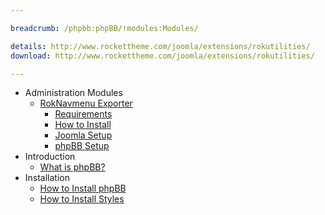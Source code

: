 ```yaml
---

breadcrumb: /phpbb:phpBB/!modules:Modules/

details: http://www.rockettheme.com/joomla/extensions/rokutilities/
download: http://www.rockettheme.com/joomla/extensions/rokutilities/

---
```


* Administration Modules
	* [RokNavmenu Exporter](roknavmenu.md)
		* [Requirements](roknavmenu.md#requirements)
		* [How to Install](roknavmenu.md#how-to-install)
		* [Joomla Setup](roknavmenu.md#joomla-setup)
		* [phpBB Setup](roknavmenu.md#phpBB-setup)
* Introduction
	* [What is phpBB?](../start/introduction.md)
* Installation
	* [How to Install phpBB](../start/install.md)
	* [How to Install Styles](../start/styles.md)
